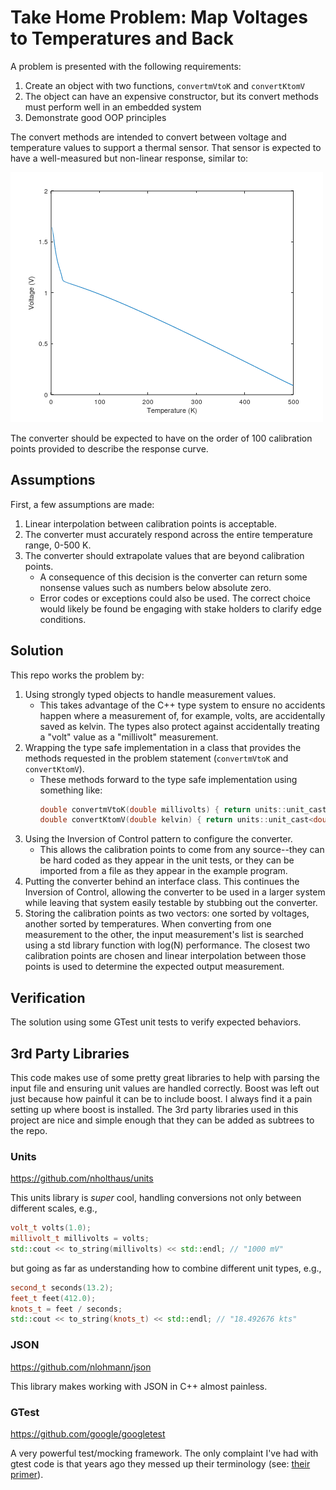 # Take Home Problem: Map Voltages to Temperatures and Back

A problem is presented with the following requirements:

1. Create an object with two functions, `convertmVtoK` and `convertKtomV`
2. The object can have an expensive constructor, but its convert methods must perform well in an embedded system
3. Demonstrate good OOP principles

The convert methods are intended to convert between voltage and temperature values to support a thermal sensor. That sensor is expected to have a well-measured but non-linear response, similar to:

![Temperature/Voltage Response](images/temperature-voltage-response.png)

The converter should be expected to have on the order of 100 calibration points provided to describe the response curve.

## Assumptions

First, a few assumptions are made:

1. Linear interpolation between calibration points is acceptable.
2. The converter must accurately respond across the entire temperature range, 0-500 K.
3. The converter should extrapolate values that are beyond calibration points.
   - A consequence of this decision is the converter can return some nonsense values such as numbers below absolute zero.
   - Error codes or exceptions could also be used. The correct choice would likely be found be engaging with stake holders to clarify edge conditions.

## Solution

This repo works the problem by:

1. Using strongly typed objects to handle measurement values.
   - This takes advantage of the C++ type system to ensure no accidents happen where a measurement of, for example, volts, are accidentally saved as kelvin. The types also protect against accidentally treating a "volt" value as a "millivolt" measurement.
2. Wrapping the type safe implementation in a class that provides the methods requested in the problem statement (`convertmVtoK` and `convertKtomV`).
   - These methods forward to the type safe implementation using something like:
      ```c++
      double convertmVtoK(double millivolts) { return units::unit_cast<double>(convert(millivolts_t(millivolts))); }
      double convertKtomV(double kelvin) { return units::unit_cast<double>(convert(kelvin_t(kelvin))); }
      ```
3. Using the Inversion of Control pattern to configure the converter.
   - This allows the calibration points to come from any source--they can be hard coded as they appear in the unit tests, or they can be imported from a file as they appear in the example program.
4. Putting the converter behind an interface class. This continues the Inversion of Control, allowing the converter to be used in a larger system while leaving that system easily testable by stubbing out the converter.
5. Storing the calibration points as two vectors: one sorted by voltages, another sorted by temperatures. When converting from one measurement to the other, the input measurement's list is searched using a std library function with log(N) performance. The closest two calibration points are chosen and linear interpolation between those points is used to determine the expected output measurement.

## Verification

The solution using some GTest unit tests to verify expected behaviors.

## 3rd Party Libraries

This code makes use of some pretty great libraries to help with parsing the input file and ensuring unit values are handled correctly. Boost was left out just because how painful it can be to include boost. I always find it a pain setting up where boost is installed. The 3rd party libraries used in this project are nice and simple enough that they can be added as subtrees to the repo.

### Units
https://github.com/nholthaus/units

This units library is _super_ cool, handling conversions not only between different scales, e.g.,
```c++
volt_t volts(1.0);
millivolt_t millivolts = volts;
std::cout << to_string(millivolts) << std::endl; // "1000 mV"
```

but going as far as understanding how to combine different unit types, e.g.,
```c++
second_t seconds(13.2);
feet_t feet(412.0);
knots_t = feet / seconds;
std::cout << to_string(knots_t) << std::endl; // "18.492676 kts"
```

### JSON
https://github.com/nlohmann/json

This library makes working with JSON in C++ almost painless.

### GTest
https://github.com/google/googletest

A very powerful test/mocking framework. The only complaint I've had with gtest code is that years ago they messed up their terminology (see: [their primer](https://github.com/google/googletest/blob/master/googletest/docs/primer.md#beware-of-the-nomenclature)).